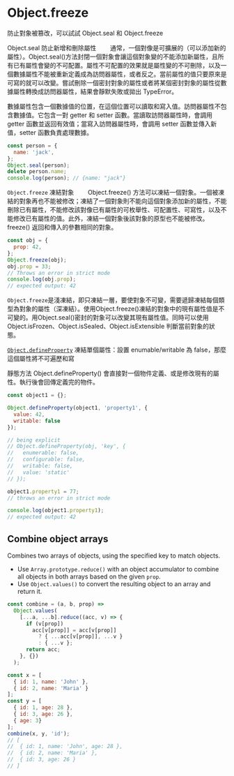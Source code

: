 # Object.freeze

防止對象被篡改，可以試試 Object.seal 和 Object.freeze


Object.seal 防止新增和刪除屬性
  通常，一個對像是可擴展的（可以添加新的屬性）。Object.seal()方法封閉一個對象會讓這個對象變的不能添加新屬性，且所有已有屬性會變的不可配置。屬性不可配置的效果就是屬性變的不可刪除，以及一個數據屬性不能被重新定義成為訪問器屬性，或者反之。當前屬性的值只要原來是可寫的就可以改變。嘗試刪除一個密封對象的屬性或者將某個密封對象的屬性從數據屬性轉換成訪問器屬性，結果會靜默失敗或拋出 TypeError。

數據屬性包含一個數據值的位置，在這個位置可以讀取和寫入值。訪問器屬性不包含數據值。它包含一對 getter 和 setter 函數。當讀取訪問器屬性時，會調用 getter 函數並返回有效值；當寫入訪問器屬性時，會調用 setter 函數並傳入新值，setter 函數負責處理數據。


```js
const person = {
  name: 'jack',
};
Object.seal(person);
delete person.name;
console.log(person); // {name: "jack"}
```

`Object.freeze` 凍結對象   Object.freeze() 方法可以凍結一個對象。一個被凍結的對象再也不能被修改；凍結了一個對象則不能向這個對象添加新的屬性，不能刪除已有屬性，不能修改該對像已有屬性的可枚舉性、可配置性、可寫性，以及不能修改已有屬性的值。此外，凍結一個對象後該對象的原型也不能被修改。freeze() 返回和傳入的參數相同的對象。

```js
const obj = {
  prop: 42,
};
Object.freeze(obj);
obj.prop = 33;
// Throws an error in strict mode
console.log(obj.prop);
// expected output: 42
```


`Object.freeze`是淺凍結，即只凍結一層，要使對象不可變，需要遞歸凍結每個類型為對象的屬性（深凍結）。使用Object.freeze()凍結的對象中的現有屬性值是不可變的。用Object.seal()密封的對象可以改變其現有屬性值。同時可以使用 Object.isFrozen、Object.isSealed、Object.isExtensible 判斷當前對象的狀態。

[`Object.defineProperty`](https://developer.mozilla.org/zh-TW/docs/Web/JavaScript/Reference/Global_Objects/Object/defineProperty) 凍結單個屬性：設置 enumable/writable 為 false，那麼這個屬性將不可遍歷和寫

靜態方法 Object.defineProperty() 會直接對一個物件定義、或是修改現有的屬性。執行後會回傳定義完的物件。

```js
const object1 = {};

Object.defineProperty(object1, 'property1', {
  value: 42,
  writable: false
});

// being explicit
// Object.defineProperty(obj, 'key', {
//   enumerable: false,
//   configurable: false,
//   writable: false,
//   value: 'static'
// });

object1.property1 = 77;
// throws an error in strict mode

console.log(object1.property1);
// expected output: 42
```

## Combine object arrays

Combines two arrays of objects, using the specified key to match objects.

- Use `Array.prototype.reduce()` with an object accumulator to combine all objects in both arrays based on the given `prop`.
- Use `Object.values()` to convert the resulting object to an array and return it.

```js
const combine = (a, b, prop) =>
  Object.values(
    [...a, ...b].reduce((acc, v) => {
      if (v[prop])
        acc[v[prop]] = acc[v[prop]]
          ? { ...acc[v[prop]], ...v }
          : { ...v };
      return acc;
    }, {})
  );
```

```js
const x = [
  { id: 1, name: 'John' },
  { id: 2, name: 'Maria' }
];
const y = [
  { id: 1, age: 28 },
  { id: 3, age: 26 },
  { age: 3}
];
combine(x, y, 'id');
// [
//  { id: 1, name: 'John', age: 28 },
//  { id: 2, name: 'Maria' },
//  { id: 3, age: 26 }
// ]
```